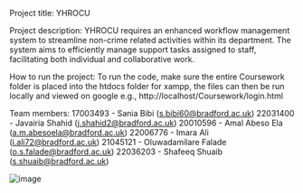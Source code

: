 Project title: YHROCU

Project description: YHROCU requires an enhanced workflow management system to streamline non-crime related activities within its department. The system aims to efficiently manage support tasks assigned to staff, facilitating both individual and collaborative work.

How to run the project: To run the code, make sure the entire Coursework folder is placed into the htdocs folder for xampp, the files can then be run locally and viewed on google e.g., http://localhost/Coursework/login.html

Team members:
17003493 - Sania Bibi (s.bibi60@bradford.ac.uk) 
22031400 - Javairia Shahid (j.shahid2@bradford.ac.uk) 
20010596 - Amal Abeso Ela (a.m.abesoela@bradford.ac.uk) 
22006776 - Imara Ali (i.ali72@bradford.ac.uk) 
21045121 - Oluwadamilare Falade (o.s.falade@bradford.ac.uk) 
22036203 - Shafeeq Shuaib (s.shuaib@bradford.ac.uk) 


![image](https://github.com/Team-1-Enterprise-Pro/YHROCU/assets/160640468/cf7c814b-5e80-4b31-92e5-974db958854e)
